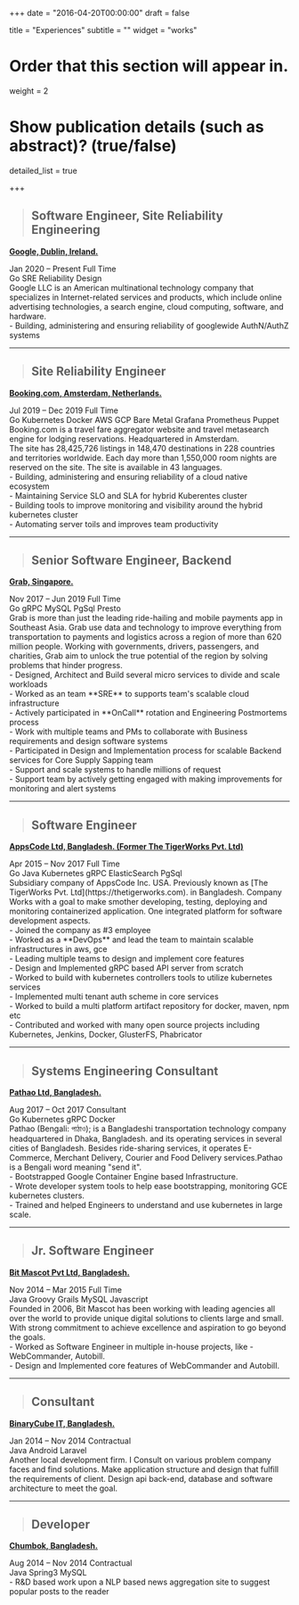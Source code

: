 +++
date = "2016-04-20T00:00:00"
draft = false

title = "Experiences"
subtitle = ""
widget = "works"

# Order that this section will appear in.
weight = 2

# Show publication details (such as abstract)? (true/false)
detailed_list = true

+++
> ## **Software Engineer, Site Reliability Engineering**
[**Google, Dublin, Ireland.**](https://google.com)<br>
<div class="exp-work-duration">
    <i class="fa fa-calendar" aria-hidden="true"></i>
    <span class="exp-work-duration-date">Jan 2020 – Present</span>
    <i class="fa fa-tasks" aria-hidden="true"></i>
    <span class="exp-work-type">Full Time</span>
</div>
<div class="exp-work-tech">
    <span>Go</span>
    <span>SRE</span>
    <span>Reliability</span>
    <span>Design</span>
<div>
<div class="exp-work-desc">
Google LLC is an American multinational technology company that specializes in
Internet-related services and products, which include online advertising technologies,
a search engine, cloud computing, software, and hardware.</div>
<div class=exp-work-worked>
 - Building, administering and ensuring reliability of googlewide AuthN/AuthZ systems <br>
</div>

----

> ## **Site Reliability Engineer**
[**Booking.com, Amsterdam, Netherlands.**](https://booking.com)<br>
<div class="exp-work-duration">
    <i class="fa fa-calendar" aria-hidden="true"></i>
    <span class="exp-work-duration-date">Jul 2019 – Dec 2019</span>
    <i class="fa fa-tasks" aria-hidden="true"></i>
    <span class="exp-work-type">Full Time</span>
</div>
<div class="exp-work-tech">
    <span>Go</span>
    <span>Kubernetes</span>
    <span>Docker</span>
    <span>AWS</span>
    <span>GCP</span>
    <span>Bare Metal</span>
    <span>Grafana</span>
    <span>Prometheus</span>
    <span>Puppet</span>
<div>
<div class="exp-work-desc">
Booking.com is a travel fare aggregator website and travel metasearch engine for lodging reservations. 
Headquartered in Amsterdam.<br>
The site has 28,425,726 listings in 148,470 destinations in 228 countries and territories worldwide.
Each day more than 1,550,000 room nights are reserved on the site. The site is available in 43 languages.</div>
<div class=exp-work-worked>
 - Building, administering and ensuring reliability of a cloud native ecosystem <br>
 - Maintaining Service SLO and SLA for hybrid Kuberentes cluster <br>
 - Building tools to improve monitoring and visibility around the hybrid kubernetes cluster <br>
 - Automating server toils and improves team productivity <br>
</div>

----


> ## **Senior Software Engineer, Backend**
[**Grab, Singapore.**](https://grab.com)<br>
<div class="exp-work-duration">
    <i class="fa fa-calendar" aria-hidden="true"></i>
    <span class="exp-work-duration-date">Nov 2017 – Jun 2019</span>
    <i class="fa fa-tasks" aria-hidden="true"></i>
    <span class="exp-work-type">Full Time</span>
</div>
<div class="exp-work-tech">
    <span>Go</span>
    <span>gRPC</span>
    <span>MySQL</span>
    <span>PgSql</span>
    <span>Presto</span>
<div>
<div class="exp-work-desc">
Grab is more than just the leading ride-hailing and mobile payments app in Southeast Asia.
Grab use data and technology to improve everything from transportation to payments and logistics across a
region of more than 620 million people. Working with governments, drivers, passengers, and charities,
Grab aim to unlock the true potential of the region by solving problems that hinder progress.<br>
<div class=exp-work-worked>
 - Designed, Architect and Build several micro services to divide and scale workloads <br>
 - Worked as an team **SRE** to supports team's scalable cloud infrastructure <br>
 - Actively participated in **OnCall** rotation and Engineering Postmortems process <br>
 - Work with multiple teams and PMs to collaborate with Business requirements and design software systems <br>
 - Participated in Design and Implementation process for scalable Backend services for Core Supply Sapping team <br>
 - Support and scale systems to handle millions of request <br>
 - Support team by actively getting engaged with making improvements for monitoring and alert systems <br>
</div>

----

> ## **Software Engineer**
[**AppsCode Ltd, Bangladesh. (Former The TigerWorks Pvt. Ltd)**](https://appscode.com)<br>
<div class="exp-work-duration">
    <i class="fa fa-calendar" aria-hidden="true"></i>
    <span class="exp-work-duration-date">Apr 2015 – Nov 2017</span>
    <i class="fa fa-tasks" aria-hidden="true"></i>
    <span class="exp-work-type">Full Time</span>
</div>
<div class="exp-work-tech">
    <span>Go</span>
    <span>Java</span>
    <span>Kubernetes</span>
    <span>gRPC</span>
    <span>ElasticSearch</span>
    <span>PgSql</span>
<div>
<div class="exp-work-desc">
Subsidiary company of AppsCode Inc. USA. Previously known as [The TigerWorks Pvt. Ltd](https://thetigerworks.com). in Bangladesh. 
Company Works with a goal to make smother developing, testing, deploying and monitoring containerized application. 
One integrated platform for software development aspects.
</div>
<div class=exp-work-worked>
 - Joined the company as #3 employee <br>
 - Worked as a **DevOps** and lead the team to maintain scalable infrastructures in aws, gce <br>
 - Leading multiple teams to design and implement core features <br>
 - Design and Implemented gRPC based API server from scratch <br>
 - Worked to build with kubernetes controllers tools to utilize kubernetes services <br>
 - Implemented multi tenant auth scheme in core services <br>
 - Worked to build a multi platform artifact repository for docker, maven, npm etc <br>
 - Contributed and worked with many open source projects including Kubernetes, Jenkins, Docker, GlusterFS, Phabricator <br>
</div>

----


> ## **Systems Engineering Consultant**
[**Pathao Ltd, Bangladesh.**](https://pathao.com)<br>
<div class="exp-work-duration">
    <i class="fa fa-calendar" aria-hidden="true"></i>
    <span class="exp-work-duration-date">Aug 2017 – Oct 2017</span>
    <i class="fa fa-tasks" aria-hidden="true"></i>
    <span class="exp-work-type">Consultant</span>
</div>
<div class="exp-work-tech">
    <span>Go</span>
    <span>Kubernetes</span>
    <span>gRPC</span>
    <span>Docker</span>
<div>
<div class="exp-work-desc">
Pathao (Bengali: পাঠাও); is a Bangladeshi transportation technology company headquartered in Dhaka, Bangladesh.
and its operating services in several cities of Bangladesh. Besides ride-sharing services, it operates E-Commerce,
Merchant Delivery, Courier and Food Delivery services.Pathao is a Bengali word meaning "send it".
</div>
<div class=exp-work-worked>
 - Bootstrapped Google Container Engine based Infrastructure. <br>
 - Wrote developer system tools to help ease bootstrapping, monitoring GCE kubernetes clusters.<br>
 - Trained and helped Engineers to understand and use kubernetes in large scale. <br>


----

> ## **Jr. Software Engineer**
[**Bit Mascot Pvt Ltd, Bangladesh.**](http://www.bitmascot.com/)<br>
<div class="exp-work-duration">
    <i class="fa fa-calendar" aria-hidden="true"></i>
    <span class="exp-work-duration-date">Nov 2014 – Mar 2015</span>
    <i class="fa fa-tasks" aria-hidden="true"></i>
    <span class="exp-work-type">Full Time</span>
</div>
<div class=exp-work-tech>
    <span>Java</span>
    <span>Groovy</span>
    <span>Grails</span>
    <span>MySQL</span>
    <span>Javascript</span>
<div>
<div class="exp-work-desc">
Founded in 2006, Bit Mascot has been working with leading agencies all over the world to provide unique 
digital solutions to clients large and small. With strong commitment to achieve excellence and aspiration 
to go beyond the goals.
</div>
<div class=exp-work-worked>
 - Worked as Software Engineer in multiple in-house projects, like - WebCommander, Autobill.<br>
 - Design and Implemented core features of WebCommander and Autobill.<br>
 </div>

---
> ## **Consultant**
[**BinaryCube IT, Bangladesh.**](http://binarycubeit.com/)<br>
<div class="exp-work-duration">
    <i class="fa fa-calendar" aria-hidden="true"></i>
    <span class="exp-work-duration-date">Jan 2014 – Nov 2014</span>
    <i class="fa fa-tasks" aria-hidden="true"></i>
    <span class="exp-work-type">Contractual</span>
</div>
<div class=exp-work-tech>
    <span>Java</span>
    <span>Android</span>
    <span>Laravel</span>
<div>
<div class="exp-work-desc">
Another local development firm. I Consult on various problem company faces and find solutions. 
Make application structure and design that fulfill the requirements of client. Design api back-end,
database and software architecture to meet the goal.
</div>
<div class=exp-work-worked>
</div>

---
> ## **Developer**
[**Chumbok, Bangladesh.**](http://chumbok.com/)<br>
<div class="exp-work-duration">
    <i class="fa fa-calendar" aria-hidden="true"></i>
    <span class="exp-work-duration-date">Aug 2014 – Nov 2014</span>
    <i class="fa fa-tasks" aria-hidden="true"></i>
    <span class="exp-work-type">Contractual</span>
</div>
<div class=exp-work-tech>
    <span>Java</span>
    <span>Spring3</span>
    <span>MySQL</span>
<div>
<div class="exp-work-desc"> 
</div>
<div class=exp-work-worked>
 - R&D based work upon a NLP based news aggregation site to suggest popular posts to the reader <br>
</div>
